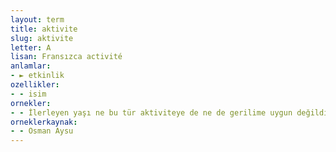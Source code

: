 ```yaml
---
layout: term
title: aktivite
slug: aktivite
letter: A
lisan: Fransızca activité
anlamlar:
- ► etkinlik
ozellikler:
- - isim
ornekler:
- - İlerleyen yaşı ne bu tür aktiviteye de ne de gerilime uygun değildi.
orneklerkaynak:
- - Osman Aysu
---
```

